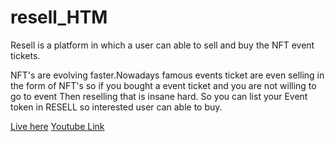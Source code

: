 # resell_HTM

Resell is a platform in which a user can able to sell and buy the NFT event tickets.

NFT's are evolving faster.Nowadays famous events ticket are even selling in the form of NFT's so if you bought a event ticket and you are not willing to go to event Then reselling that is insane hard.
So you can list your  Event token in RESELL so interested user can able to buy.

[Live here](https://resell-htm-njzg5o.spheron.app/)
[Youtube Link](https://www.youtube.com/watch?v=tnk4sDZJOE4)
